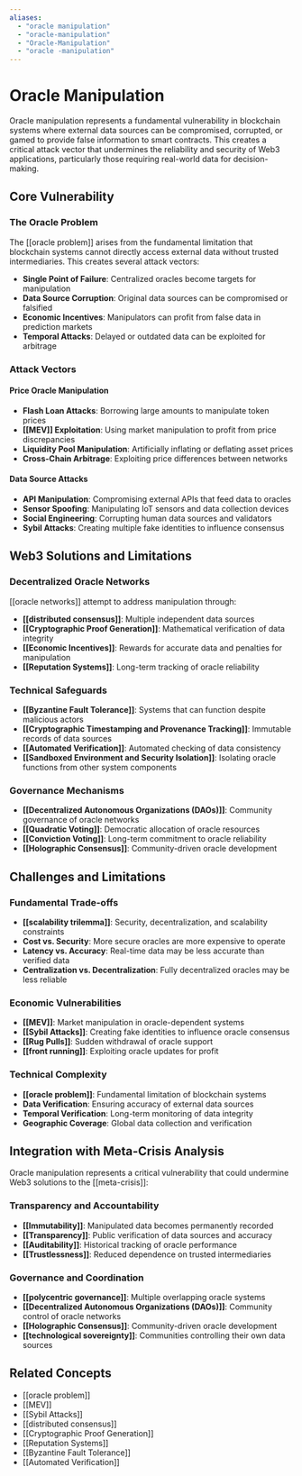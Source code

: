 ```yaml
---
aliases:
  - "oracle manipulation"
  - "oracle-manipulation"
  - "Oracle-Manipulation"
  - "oracle -manipulation"
---
```


# Oracle Manipulation

Oracle manipulation represents a fundamental vulnerability in blockchain systems where external data sources can be compromised, corrupted, or gamed to provide false information to smart contracts. This creates a critical attack vector that undermines the reliability and security of Web3 applications, particularly those requiring real-world data for decision-making.

## Core Vulnerability

### The Oracle Problem
The [[oracle problem]] arises from the fundamental limitation that blockchain systems cannot directly access external data without trusted intermediaries. This creates several attack vectors:

- **Single Point of Failure**: Centralized oracles become targets for manipulation
- **Data Source Corruption**: Original data sources can be compromised or falsified
- **Economic Incentives**: Manipulators can profit from false data in prediction markets
- **Temporal Attacks**: Delayed or outdated data can be exploited for arbitrage

### Attack Vectors

#### Price Oracle Manipulation
- **Flash Loan Attacks**: Borrowing large amounts to manipulate token prices
- **[[MEV]] Exploitation**: Using market manipulation to profit from price discrepancies
- **Liquidity Pool Manipulation**: Artificially inflating or deflating asset prices
- **Cross-Chain Arbitrage**: Exploiting price differences between networks

#### Data Source Attacks
- **API Manipulation**: Compromising external APIs that feed data to oracles
- **Sensor Spoofing**: Manipulating IoT sensors and data collection devices
- **Social Engineering**: Corrupting human data sources and validators
- **Sybil Attacks**: Creating multiple fake identities to influence consensus

## Web3 Solutions and Limitations

### Decentralized Oracle Networks
[[oracle networks]] attempt to address manipulation through:
- **[[distributed consensus]]**: Multiple independent data sources
- **[[Cryptographic Proof Generation]]**: Mathematical verification of data integrity
- **[[Economic Incentives]]**: Rewards for accurate data and penalties for manipulation
- **[[Reputation Systems]]**: Long-term tracking of oracle reliability

### Technical Safeguards
- **[[Byzantine Fault Tolerance]]**: Systems that can function despite malicious actors
- **[[Cryptographic Timestamping and Provenance Tracking]]**: Immutable records of data sources
- **[[Automated Verification]]**: Automated checking of data consistency
- **[[Sandboxed Environment and Security Isolation]]**: Isolating oracle functions from other system components

### Governance Mechanisms
- **[[Decentralized Autonomous Organizations (DAOs)]]**: Community governance of oracle networks
- **[[Quadratic Voting]]**: Democratic allocation of oracle resources
- **[[Conviction Voting]]**: Long-term commitment to oracle reliability
- **[[Holographic Consensus]]**: Community-driven oracle development

## Challenges and Limitations

### Fundamental Trade-offs
- **[[scalability trilemma]]**: Security, decentralization, and scalability constraints
- **Cost vs. Security**: More secure oracles are more expensive to operate
- **Latency vs. Accuracy**: Real-time data may be less accurate than verified data
- **Centralization vs. Decentralization**: Fully decentralized oracles may be less reliable

### Economic Vulnerabilities
- **[[MEV]]**: Market manipulation in oracle-dependent systems
- **[[Sybil Attacks]]**: Creating fake identities to influence oracle consensus
- **[[Rug Pulls]]**: Sudden withdrawal of oracle support
- **[[front running]]**: Exploiting oracle updates for profit

### Technical Complexity
- **[[oracle problem]]**: Fundamental limitation of blockchain systems
- **Data Verification**: Ensuring accuracy of external data sources
- **Temporal Verification**: Long-term monitoring of data integrity
- **Geographic Coverage**: Global data collection and verification

## Integration with Meta-Crisis Analysis

Oracle manipulation represents a critical vulnerability that could undermine Web3 solutions to the [[meta-crisis]]:

### Transparency and Accountability
- **[[Immutability]]**: Manipulated data becomes permanently recorded
- **[[Transparency]]**: Public verification of data sources and accuracy
- **[[Auditability]]**: Historical tracking of oracle performance
- **[[Trustlessness]]**: Reduced dependence on trusted intermediaries

### Governance and Coordination
- **[[polycentric governance]]**: Multiple overlapping oracle systems
- **[[Decentralized Autonomous Organizations (DAOs)]]**: Community control of oracle networks
- **[[Holographic Consensus]]**: Community-driven oracle development
- **[[technological sovereignty]]**: Communities controlling their own data sources

## Related Concepts
- [[oracle problem]]
- [[MEV]]
- [[Sybil Attacks]]
- [[distributed consensus]]
- [[Cryptographic Proof Generation]]
- [[Reputation Systems]]
- [[Byzantine Fault Tolerance]]
- [[Automated Verification]]